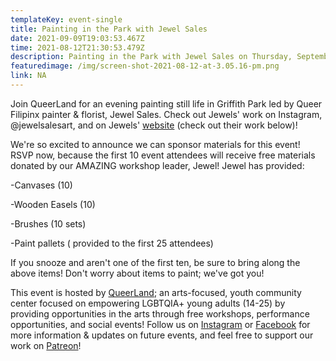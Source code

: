 ```yaml
---
templateKey: event-single
title: Painting in the Park with Jewel Sales
date: 2021-09-09T19:03:53.467Z
time: 2021-08-12T21:30:53.479Z
description: Painting in the Park with Jewel Sales on Thursday, September 9, at 5:30pm PST!
featuredimage: /img/screen-shot-2021-08-12-at-3.05.16-pm.png
link: NA
---
```

Join QueerLand for an evening painting still life in Griffith Park led by Queer Filipinx painter & florist, Jewel Sales. Check out Jewels' work on Instagram, @jewelsalesart, and on Jewels' [website](<>) (check out their work below)! 

We're so excited to announce we can sponsor materials for this event! RSVP now, because the first 10 event attendees will receive free materials donated by our AMAZING  workshop leader, Jewel! Jewel has provided: 

\-Canvases (10)

\-Wooden Easels (10)

\-Brushes (10 sets)

\-Paint pallets ( provided to the first 25 attendees)

If you snooze and aren't one of the first ten, be sure to bring along the above items! Don't worry about items to paint; we've got you! 

This event is hosted by [QueerLand](<>); an arts-focused, youth community center focused on empowering LGBTQIA+ young adults (14-25) by providing opportunities in the arts through free workshops, performance opportunities, and social events! Follow us on [Instagram](<>) or [Facebook](<>) for more information & updates on future events, and feel free to support our work on [Patreon](<>)!